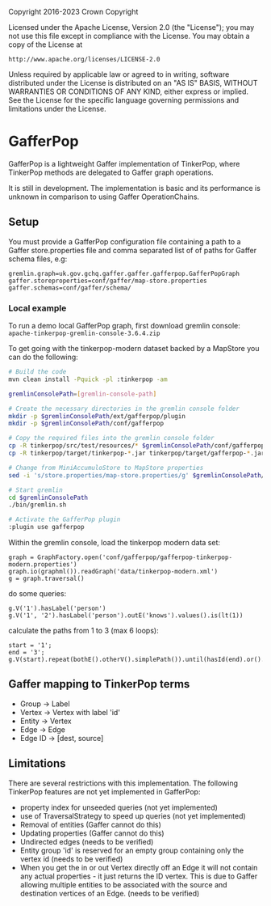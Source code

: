 Copyright 2016-2023 Crown Copyright

Licensed under the Apache License, Version 2.0 (the "License");
you may not use this file except in compliance with the License.
You may obtain a copy of the License at

    http://www.apache.org/licenses/LICENSE-2.0

Unless required by applicable law or agreed to in writing, software
distributed under the License is distributed on an "AS IS" BASIS,
WITHOUT WARRANTIES OR CONDITIONS OF ANY KIND, either express or implied.
See the License for the specific language governing permissions and
limitations under the License.


# GafferPop

GafferPop is a lightweight Gaffer implementation of TinkerPop, where TinkerPop methods are delegated to Gaffer graph operations.

It is still in development. The implementation is basic and its performance is unknown in comparison to using Gaffer OperationChains.


## Setup
You must provide a GafferPop configuration file containing a path to a Gaffer store.properties file and comma separated list of of paths for Gaffer schema files, e.g:
```
gremlin.graph=uk.gov.gchq.gaffer.gaffer.gafferpop.GafferPopGraph
gaffer.storeproperties=conf/gaffer/map-store.properties
gaffer.schemas=conf/gaffer/schema/
```

### Local example
To run a demo local GafferPop graph, first download gremlin console: `apache-tinkerpop-gremlin-console-3.6.4.zip`

To get going with the tinkerpop-modern dataset backed by a MapStore you can do the following:
```bash
# Build the code
mvn clean install -Pquick -pl :tinkerpop -am

gremlinConsolePath=[gremlin-console-path]

# Create the necessary directories in the gremlin console folder
mkdir -p $gremlinConsolePath/ext/gafferpop/plugin
mkdir -p $gremlinConsolePath/conf/gafferpop

# Copy the required files into the gremlin console folder
cp -R tinkerpop/src/test/resources/* $gremlinConsolePath/conf/gafferpop
cp -R tinkerpop/target/tinkerpop-*.jar tinkerpop/target/gafferpop-*.jar  $gremlinConsolePath/ext/gafferpop/plugin

# Change from MiniAccumuloStore to MapStore properties
sed -i 's/store.properties/map-store.properties/g' $gremlinConsolePath/conf/gafferpop/gafferpop-tinkerpop-modern.properties

# Start gremlin
cd $gremlinConsolePath
./bin/gremlin.sh

# Activate the GafferPop plugin
:plugin use gafferpop
```


Within the gremlin console, load the tinkerpop modern data set:
```
graph = GraphFactory.open('conf/gafferpop/gafferpop-tinkerpop-modern.properties')
graph.io(graphml()).readGraph('data/tinkerpop-modern.xml')
g = graph.traversal()
```
do some queries:
```
g.V('1').hasLabel('person')
g.V('1', '2').hasLabel('person').outE('knows').values().is(lt(1))
```
calculate the paths from 1 to 3 (max 6 loops):
```
start = '1';
end = '3';
g.V(start).repeat(bothE().otherV().simplePath()).until(hasId(end).or().loops().is(6)).path()
```

## Gaffer mapping to TinkerPop terms

 - Group -> Label
 - Vertex -> Vertex with label 'id'
 - Entity -> Vertex
 - Edge -> Edge
 - Edge ID -> [dest, source]


## Limitations

There are several restrictions with this implementation. The following TinkerPop features are not yet implemented in GafferPop:
 - property index for unseeded queries (not yet implemented)
 - use of TraversalStrategy to speed up queries (not yet implemented)
 - Removal of entities (Gaffer cannot do this)
 - Updating properties (Gaffer cannot do this)
 - Undirected edges (needs to be verified)
 - Entity group 'id' is reserved for an empty group containing only the vertex id (needs to be verified)
 - When you get the in or out Vertex directly off an Edge it will not contain any actual properties - it just returns the ID vertex. This is due to Gaffer allowing multiple entities to be associated with the source and destination vertices of an Edge. (needs to be verified)
